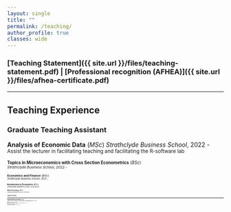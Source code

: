 ```yaml
---
layout: single
title: ""
permalink: /teaching/
author_profile: true
classes: wide
---
```



### [Teaching Statement]({{ site.url }}/files/teaching-statement.pdf) | [Professional recognition (AFHEA)]({{ site.url }}/files/afhea-certificate.pdf) 
---

## Teaching Experience

### Graduate Teaching Assistant
**Analysis of Economic Data** (*MSc*) *Strathclyde Business School*, 2022 -  \
<small> Assist the lecturer in facilitating teaching and facilitating the R-software lab <small>

**Topics in Microeconomics with Cross Section Econometrics** (*BSc*) \
<small> *Strathclyde Business School*, 2022 - <small>

**Economics and Finance** (*BSc*) \
<small> *Strathclyde Business School*, 2021 - <small>

**Introduction to Economics** (*BSc*) \
<small> *Strathclyde Business School*, 2021/2022 <small>

**Work Psychology** (*BSc*) \
<small> *Strathclyde Business School*, 2021/2022 <small>


### Adjunct Lecturer
- - -

**Intermediate Microeconomics** (*BSc*) \
<small> Adjunct Lecturer, *University of Lagos Distance Learning Institute*, 2015 - 2017 <small>

**Mathematical Economics** (*BSc*) \
<small> Adjunct Lecturer, *University of Lagos Distance Learning Institute*, 2015 - 2017 <small>

**History of Economic Thought** (*BSc*) \
<small> Adjunct Lecturer, *University of Lagos Distance Learning Institute*, 2015 - 2017 <small>
